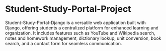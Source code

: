 # Student-Study-Portal-Project
Student-Study-Portal-Django is a versatile web application built with Django, offering students a centralized platform for enhanced learning and organization. It includes features such as YouTube and Wikipedia search, notes and homework management, dictionary lookup, unit conversion, book search, and a contact form for seamless communication.
